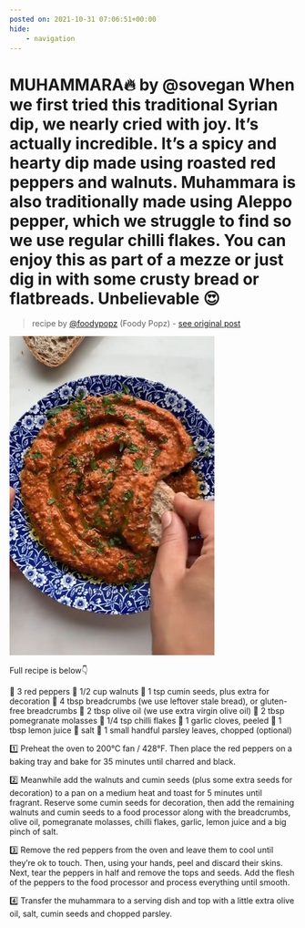 ```yaml
---
posted on: 2021-10-31 07:06:51+00:00
hide:
    - navigation
---
```


# MUHAMMARA🔥 by @sovegan When we first tried this traditional Syrian dip, we nearly cried with joy. It’s actually incredible. It’s a spicy and hearty dip made using roasted red peppers and walnuts. Muhammara is also traditionally made using Aleppo pepper, which we struggle to find so we use regular chilli flakes. You can enjoy this as part of a mezze or just dig in with some crusty bread or flatbreads. Unbelievable 😍 

> recipe by [@foodypopz](https://www.instagram.com/foodypopz/) 
(Foody Popz) - [see original post](https://instagram.com/p/CVrxs6uKU4E)

![](../img/foodypopz_31-10-2021_0710.png)

 
Full recipe is below👇
 
🌿 3 red peppers
🌿 1/2 cup walnuts
🌿 1 tsp cumin seeds, plus extra for decoration
🌿 4 tbsp breadcrumbs (we use leftover stale bread), or gluten-free breadcrumbs
🌿 2 tbsp olive oil (we use extra virgin olive oil)
🌿 2 tbsp pomegranate molasses
🌿 1/4 tsp chilli flakes
🌿 1 garlic cloves, peeled
🌿 1 tbsp lemon juice
🌿 salt
🌿 1 small handful parsley leaves, chopped (optional)
 
1️⃣ Preheat the oven to 200°C fan / 428°F. Then place the red peppers on a baking tray and bake for 35 minutes until charred and black.
 
2️⃣ Meanwhile add the walnuts and cumin seeds (plus some extra seeds for decoration) to a pan on a medium heat and toast for 5 minutes until fragrant. Reserve some cumin seeds for decoration, then add the remaining walnuts and cumin seeds to a food processor along with the breadcrumbs, olive oil, pomegranate molasses, chilli flakes, garlic, lemon juice and a big pinch of salt.
 
3️⃣ Remove the red peppers from the oven and leave them to cool until they’re ok to touch. Then, using your hands, peel and discard their skins. Next, tear the peppers in half and remove the tops and seeds. Add the flesh of the peppers to the food processor and process everything until smooth.
 
4️⃣ Transfer the muhammara to a serving dish and top with a little extra olive oil, salt, cumin seeds and chopped parsley. 
